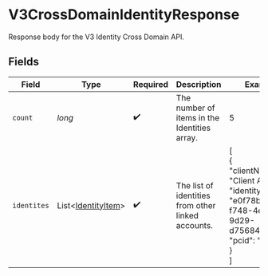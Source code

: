 # V3CrossDomainIdentityResponse

Response body for the V3 Identity Cross Domain API.


## Fields

| Field                                                                                                   | Type                                                                                                    | Required                                                                                                | Description                                                                                             | Example                                                                                                 |
| ------------------------------------------------------------------------------------------------------- | ------------------------------------------------------------------------------------------------------- | ------------------------------------------------------------------------------------------------------- | ------------------------------------------------------------------------------------------------------- | ------------------------------------------------------------------------------------------------------- |
| `count`                                                                                                 | *long*                                                                                                  | :heavy_check_mark:                                                                                      | The number of items in the Identities array.                                                            | 5                                                                                                       |
| `identites`                                                                                             | List\<[IdentityItem](../../models/components/IdentityItem.md)>                                          | :heavy_check_mark:                                                                                      | The list of identities from other linked accounts.                                                      | [<br/>{<br/>"clientName": "Client A",<br/>"identityId": "e0f78bc2-f748-4eda-9d29-d756844507fc",<br/>"pcid": "12345"<br/>}<br/>] |
